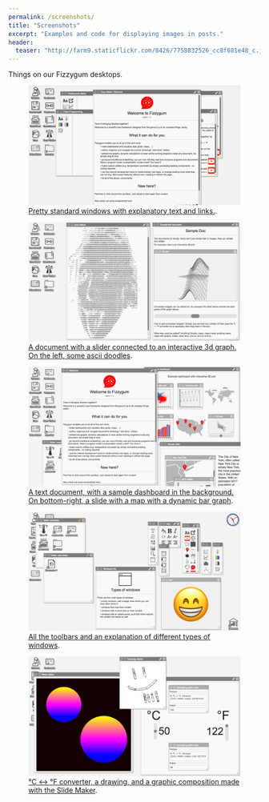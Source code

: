 ```yaml
---
permalink: /screenshots/
title: "Screenshots"
excerpt: "Examples and code for displaying images in posts."
header:
  teaser: "http://farm9.staticflickr.com/8426/7758832526_cc8f681e48_c.jpg"
---
```


Things on our Fizzygum desktops.

<figure>
	<a href="/assets/images/screenshots/screenshot-1.png"><img src="/assets/images/screenshots/screenshot-1.png"></a>
	<figcaption><a href="/assets/images/screenshots/screenshot-1.png">Pretty standard windows with explanatory text and links.</a>.</figcaption>
</figure>


<figure>
	<a href="/assets/images/screenshots/screenshot-2.png"><img src="/assets/images/screenshots/screenshot-2.png"></a>
	<figcaption><a href="/assets/images/screenshots/screenshot-2.png" title="Morning Fog Emerging From Trees by A Guy Taking Pictures, on Flickr">A document with a slider connected to an interactive 3d graph. On the left, some ascii doodles</a>.</figcaption>
</figure>

<figure>
	<a href="/assets/images/screenshots/screenshot-3.png"><img src="/assets/images/screenshots/screenshot-3.png"></a>
	<figcaption><a href="/assets/images/screenshots/screenshot-3.png">A text document, with a sample dashboard in the background. On bottom-right, a slide with a map with a dynamic bar graph</a>.</figcaption>
</figure>

<figure>
	<a href="/assets/images/screenshots/screenshot-4.png"><img src="/assets/images/screenshots/screenshot-4.png"></a>
	<figcaption><a href="/assets/images/screenshots/screenshot-4.png">All the toolbars and an explanation of different types of windows</a>.</figcaption>
</figure>

<figure>
	<a href="/assets/images/screenshots/screenshot-5.png"><img src="/assets/images/screenshots/screenshot-5.png"></a>
	<figcaption><a href="/assets/images/screenshots/screenshot-5.png">°C ↔ °F converter, a drawing, and a graphic composition made with the Slide Maker</a>.</figcaption>
</figure>
